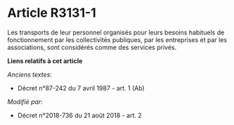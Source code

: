 # Article R3131-1

Les transports de leur personnel organisés pour leurs besoins habituels de fonctionnement par les collectivités publiques,
par les entreprises et par les associations, sont considérés comme des services privés.

**Liens relatifs à cet article**

_Anciens textes_:

  - Décret n°87-242 du 7 avril 1987 - art. 1 (Ab)

_Modifié par_:

  - Décret n°2018-736 du 21 août 2018 - art. 2
